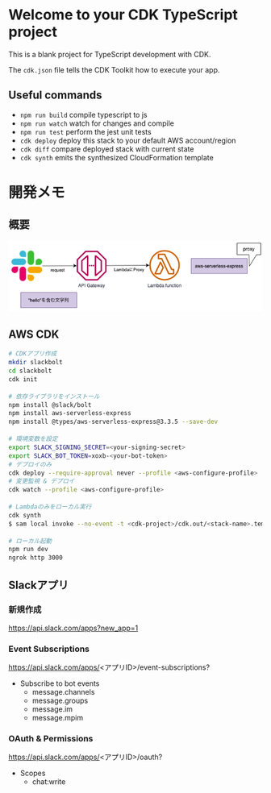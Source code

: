 # Welcome to your CDK TypeScript project

This is a blank project for TypeScript development with CDK.

The `cdk.json` file tells the CDK Toolkit how to execute your app.

## Useful commands

* `npm run build`   compile typescript to js
* `npm run watch`   watch for changes and compile
* `npm run test`    perform the jest unit tests
* `cdk deploy`      deploy this stack to your default AWS account/region
* `cdk diff`        compare deployed stack with current state
* `cdk synth`       emits the synthesized CloudFormation template


# 開発メモ

## 概要

![](./img/overview.png)

## AWS CDK
```bash
# CDKアプリ作成
mkdir slackbolt
cd slackbolt
cdk init 

# 依存ライブラリをインストール
npm install @slack/bolt
npm install aws-serverless-express
npm install @types/aws-serverless-express@3.3.5 --save-dev

# 環境変数を設定
export SLACK_SIGNING_SECRET=<your-signing-secret>
export SLACK_BOT_TOKEN=xoxb-<your-bot-token>
# デプロイのみ
cdk deploy --require-approval never --profile <aws-configure-profile>
# 変更監視 & デプロイ
cdk watch --profile <aws-configure-profile>

# Lambdaのみをローカル実行
cdk synth
$ sam local invoke --no-event -t <cdk-project>/cdk.out/<stack-name>.template.json

# ローカル起動
npm run dev
ngrok http 3000
```

## Slackアプリ

### 新規作成

https://api.slack.com/apps?new_app=1

### Event Subscriptions

https://api.slack.com/apps/<アプリID>/event-subscriptions?

* Subscribe to bot events
  * message.channels
  * message.groups
  * message.im
  * message.mpim

### OAuth & Permissions

https://api.slack.com/apps/<アプリID>/oauth?

* Scopes
  * chat:write

